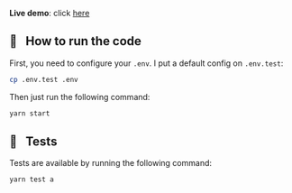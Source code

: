 **Live demo**: click [here](https://lucasbesen-marvel-heroes.herokuapp.com/)

## :hammer: &nbsp; How to run the code

First, you need to configure your `.env`. I put a default config on `.env.test`:

```sh
cp .env.test .env
```

Then just run the following command:

```sh
yarn start
```

## :wrench: &nbsp; Tests
Tests are available by running the following command:
```sh
yarn test a
```
